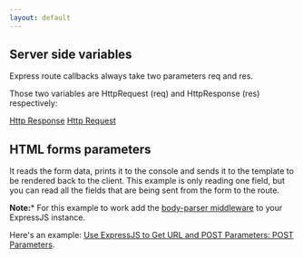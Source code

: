 ```yaml
---
layout: default
---
```


## Server side variables

Express route callbacks always take two parameters req and res.

Those two variables are HttpRequest (req) and HttpResponse (res) respectively:


[Http Response](/steps/http_response.html)
[Http Request](/steps/http_request.html)

## HTML forms parameters

It reads the form data, prints it to the console and sends it to the template to be rendered back to the client.
This example is only reading one field, but you can read all the fields that are being sent from the form to the route.

**Note:*** For this example to work add the [body-parser middleware](https://www.npmjs.com/package/body-parser) to your ExpressJS instance.

Here's an example: [Use ExpressJS to Get URL and POST Parameters: POST Parameters](https://scotch.io/tutorials/use-expressjs-to-get-url-and-post-parameters#post-parameters).
